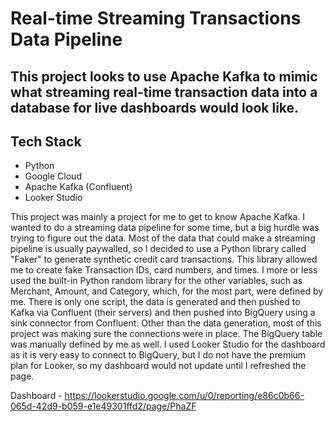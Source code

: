 # Real-time Streaming Transactions Data Pipeline


## This project looks to use Apache Kafka to mimic what streaming real-time transaction data into a database for live dashboards would look like.
  
## Tech Stack
- Python
- Google Cloud 
- Apache Kafka (Confluent)
- Looker Studio

This project was mainly a project for me to get to know Apache Kafka. I wanted to do a streaming data pipeline for some time, but a big hurdle was trying to figure out the data. Most of the data that could make a streaming pipeline is usually paywalled, so I decided to use a Python library called "Faker"
to generate synthetic credit card transactions. This library allowed me to create fake Transaction IDs, card numbers, and times. I more or less used the built-in Python random library for the other variables, such as Merchant, Amount, and Category, which, for the most part, were defined by me. There is only one script, the data is generated and then pushed to Kafka via Confluent
(their servers) and then pushed into BigQuery using a sink connector from Confluent. Other than the data generation, most of this project was making sure the connections were in place. The BigQuery table was manually defined by me as well. I used Looker Studio for the dashboard as it is very easy to connect to BigQuery, but I do not have the 
premium plan for Looker, so my dashboard would not update until I refreshed the page. 

Dashboard - https://lookerstudio.google.com/u/0/reporting/e86c0b66-065d-42d9-b059-e1e49301ffd2/page/PhaZF
